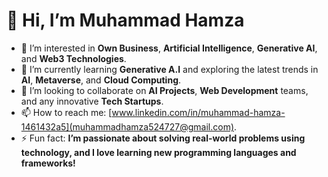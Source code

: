 # 👋 Hi, I’m Muhammad Hamza

- 👀 I’m interested in **Own Business**, **Artificial Intelligence**, **Generative AI**, and **Web3 Technologies**.
- 🌱 I’m currently learning **Generative A.I** and exploring the latest trends in **AI**, **Metaverse**, and **Cloud Computing**.
- 💞️ I’m looking to collaborate on **AI Projects**, **Web Development** teams, and any innovative **Tech Startups**.
- 📫 How to reach me: [www.linkedin.com/in/muhammad-hamza-1461432a5](muhammadhamza524727@gmail.com).
- ⚡ Fun fact: **I’m passionate about solving real-world problems using technology, and I love learning new programming languages and frameworks!**
